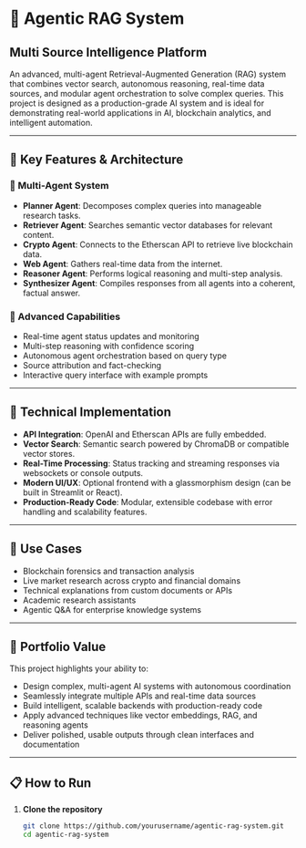 # 🤖 Agentic RAG System
## Multi Source Intelligence Platform

An advanced, multi-agent Retrieval-Augmented Generation (RAG) system that combines vector search, autonomous reasoning, real-time data sources, and modular agent orchestration to solve complex queries. This project is designed as a production-grade AI system and is ideal for demonstrating real-world applications in AI, blockchain analytics, and intelligent automation.

---

## 🚀 Key Features & Architecture

### 🔹 Multi-Agent System
- **Planner Agent**: Decomposes complex queries into manageable research tasks.
- **Retriever Agent**: Searches semantic vector databases for relevant content.
- **Crypto Agent**: Connects to the Etherscan API to retrieve live blockchain data.
- **Web Agent**: Gathers real-time data from the internet.
- **Reasoner Agent**: Performs logical reasoning and multi-step analysis.
- **Synthesizer Agent**: Compiles responses from all agents into a coherent, factual answer.

### 🔹 Advanced Capabilities
- Real-time agent status updates and monitoring
- Multi-step reasoning with confidence scoring
- Autonomous agent orchestration based on query type
- Source attribution and fact-checking
- Interactive query interface with example prompts

---

## 🔧 Technical Implementation

- **API Integration**: OpenAI and Etherscan APIs are fully embedded.
- **Vector Search**: Semantic search powered by ChromaDB or compatible vector stores.
- **Real-Time Processing**: Status tracking and streaming responses via websockets or console outputs.
- **Modern UI/UX**: Optional frontend with a glassmorphism design (can be built in Streamlit or React).
- **Production-Ready Code**: Modular, extensible codebase with error handling and scalability features.

---

## 🧠 Use Cases

- Blockchain forensics and transaction analysis
- Live market research across crypto and financial domains
- Technical explanations from custom documents or APIs
- Academic research assistants
- Agentic Q&A for enterprise knowledge systems

---

## 💼 Portfolio Value

This project highlights your ability to:
- Design complex, multi-agent AI systems with autonomous coordination
- Seamlessly integrate multiple APIs and real-time data sources
- Build intelligent, scalable backends with production-ready code
- Apply advanced techniques like vector embeddings, RAG, and reasoning agents
- Deliver polished, usable outputs through clean interfaces and documentation

---

## 📋 How to Run

1. **Clone the repository**
   ```bash
   git clone https://github.com/yourusername/agentic-rag-system.git
   cd agentic-rag-system
